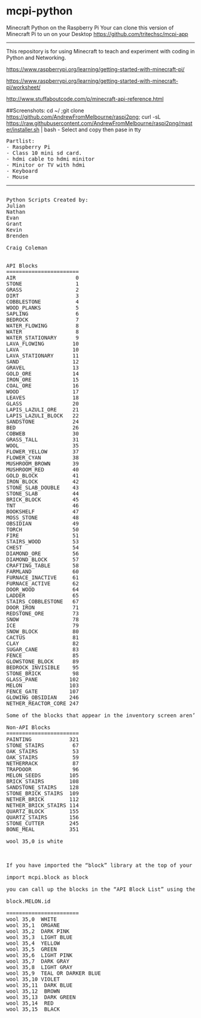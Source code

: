 # mcpi-python

Minecraft Python on the Raspberry Pi
Your can clone this version of Minecraft Pi to un on your Desktop
https://github.com/tritechsc/mcpi-app
<hr />
This repository is for using Minecraft to teach and experiment with coding in Python and Networking.

https://www.raspberrypi.org/learning/getting-started-with-minecraft-pi/

https://www.raspberrypi.org/learning/getting-started-with-minecraft-pi/worksheet/

http://www.stuffaboutcode.com/p/minecraft-api-reference.html

##Screenshots: cd ~/ ;git clone https://github.com/AndrewFromMelbourne/raspi2png;
curl -sL https://raw.githubusercontent.com/AndrewFromMelbourne/raspi2png/master/installer.sh | bash -
Select and copy then pase in tty
<pre>
Partlist:
- Raspberry Pi
- Class 10 mini sd card.
- hdmi cable to hdmi minitor
- Minitor or TV with hdmi 
- Keyboard
- Mouse
<hr />
Python Scripts Created by:
Julian
Nathan
Evan
Grant
Kevin
Brenden

Craig Coleman


API Blocks
=======================
AIR                   0
STONE                 1
GRASS                 2
DIRT                  3
COBBLESTONE           4
WOOD_PLANKS           5
SAPLING               6
BEDROCK               7
WATER_FLOWING         8
WATER                 8
WATER_STATIONARY      9
LAVA_FLOWING         10
LAVA                 10
LAVA_STATIONARY      11
SAND                 12
GRAVEL               13
GOLD_ORE             14
IRON_ORE             15
COAL_ORE             16
WOOD                 17
LEAVES               18
GLASS                20
LAPIS_LAZULI_ORE     21
LAPIS_LAZULI_BLOCK   22
SANDSTONE            24
BED                  26
COBWEB               30
GRASS_TALL           31
WOOL                 35
FLOWER_YELLOW        37
FLOWER_CYAN          38
MUSHROOM_BROWN       39
MUSHROOM_RED         40
GOLD_BLOCK           41
IRON_BLOCK           42
STONE_SLAB_DOUBLE    43
STONE_SLAB           44
BRICK_BLOCK          45
TNT                  46
BOOKSHELF            47
MOSS_STONE           48
OBSIDIAN             49
TORCH                50
FIRE                 51
STAIRS_WOOD          53
CHEST                54
DIAMOND_ORE          56
DIAMOND_BLOCK        57
CRAFTING_TABLE       58
FARMLAND             60
FURNACE_INACTIVE     61
FURNACE_ACTIVE       62
DOOR_WOOD            64
LADDER               65
STAIRS_COBBLESTONE   67
DOOR_IRON            71
REDSTONE_ORE         73
SNOW                 78
ICE                  79
SNOW_BLOCK           80
CACTUS               81
CLAY                 82
SUGAR_CANE           83
FENCE                85
GLOWSTONE_BLOCK      89
BEDROCK_INVISIBLE    95
STONE_BRICK          98
GLASS_PANE          102
MELON               103
FENCE_GATE          107
GLOWING_OBSIDIAN    246
NETHER_REACTOR_CORE 247

Some of the blocks that appear in the inventory screen aren’t listed but here they are :

Non-API Blocks
=======================
PAINTING            321
STONE_STAIRS         67
OAK_STAIRS           53
OAK_STAIRS           59
NETHERRACK           87
TRAPDOOR             96
MELON_SEEDS         105
BRICK_STAIRS        108
SANDSTONE_STAIRS    128
STONE_BRICK_STAIRS  109
NETHER_BRICK        112
NETHER_BRICK_STAIRS 114
QUARTZ_BLOCK        155
QUARTZ_STAIRS       156
STONE_CUTTER        245
BONE_MEAL           351

wool 35,0 is white



If you have imported the “block” library at the top of your script like this :

import mcpi.block as block

you can call up the blocks in the “API Block List” using the following syntax :

block.MELON.id

=======================
wool 35,0  WHITE
wool 35,1  ORGANE
wool 35,2  DARK PINK 
wool 35,3  LIGHT BLUE 
wool 35,4  YELLOW
wool 35,5  GREEN
wool 35,6  LIGHT PINK
wool 35,7  DARK GRAY
wool 35,8  LIGHT GRAY
wool 35,9  TEAL OR DARKER BLUE 
wool 35,10 VIOLET
wool 35,11  DARK BLUE
wool 35,12  BROWN
wool 35,13  DARK GREEN
wool 35,14  RED
wool 35,15  BLACK


</pre>

